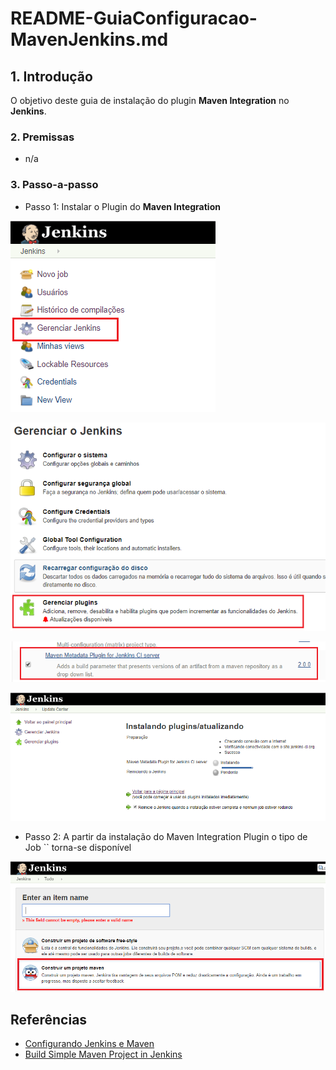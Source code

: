# README-GuiaConfiguracao-MavenJenkins.md


## 1. Introdução ##

O objetivo deste guia de instalação do plugin **Maven Integration** no **Jenkins**. 



### 2. Premissas ###

* n/a

### 3. Passo-a-passo ###

* Passo 1: Instalar o Plugin do **Maven Integration**

![InstallMaven-01.png](images/InstallMaven-01.png)

![InstallMaven-02.png](images/InstallMaven-02.png)

![InstallMaven-03.png](images/InstallMaven-03.png)

![InstallMaven-04.png](images/InstallMaven-04.png)

* Passo 2: A partir da instalação do Maven Integration Plugin o tipo de Job `` torna-se disponível

![InstallMaven-05.png](images/InstallMaven-05.png)


## Referências ##

* [Configurando Jenkins e Maven](https://www.tutorialspoint.com/jenkins/jenkins_maven_setup.htm)
* [Build Simple Maven Project in Jenkins](https://medium.com/@anusha.sharma3010/build-a-simple-maven-project-in-jenkins-da7a2a4ae202)